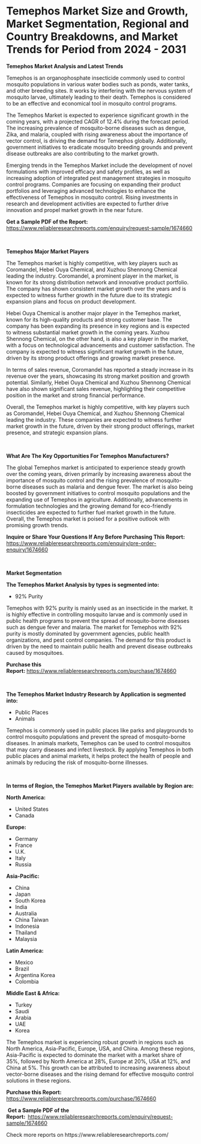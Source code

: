<p><h1>Temephos Market Size and Growth, Market Segmentation, Regional and Country Breakdowns, and Market Trends for Period from 2024 -  2031</h1></p><p><strong>Temephos Market Analysis and Latest Trends</strong></p>
<p><p>Temephos is an organophosphate insecticide commonly used to control mosquito populations in various water bodies such as ponds, water tanks, and other breeding sites. It works by interfering with the nervous system of mosquito larvae, ultimately leading to their death. Temephos is considered to be an effective and economical tool in mosquito control programs.</p><p>The Temephos Market is expected to experience significant growth in the coming years, with a projected CAGR of 12.4% during the forecast period. The increasing prevalence of mosquito-borne diseases such as dengue, Zika, and malaria, coupled with rising awareness about the importance of vector control, is driving the demand for Temephos globally. Additionally, government initiatives to eradicate mosquito breeding grounds and prevent disease outbreaks are also contributing to the market growth.</p><p>Emerging trends in the Temephos Market include the development of novel formulations with improved efficacy and safety profiles, as well as increasing adoption of integrated pest management strategies in mosquito control programs. Companies are focusing on expanding their product portfolios and leveraging advanced technologies to enhance the effectiveness of Temephos in mosquito control. Rising investments in research and development activities are expected to further drive innovation and propel market growth in the near future.</p></p>
<p><strong>Get a Sample PDF of the Report:&nbsp;</strong> <a href="https://www.reliableresearchreports.com/enquiry/request-sample/1674660">https://www.reliableresearchreports.com/enquiry/request-sample/1674660</a></p>
<p>&nbsp;</p>
<p><strong>Temephos Major Market Players</strong></p>
<p><p>The Temephos market is highly competitive, with key players such as Coromandel, Hebei Ouya Chemical, and Xuzhou Shennong Chemical leading the industry. Coromandel, a prominent player in the market, is known for its strong distribution network and innovative product portfolio. The company has shown consistent market growth over the years and is expected to witness further growth in the future due to its strategic expansion plans and focus on product development.</p><p>Hebei Ouya Chemical is another major player in the Temephos market, known for its high-quality products and strong customer base. The company has been expanding its presence in key regions and is expected to witness substantial market growth in the coming years. Xuzhou Shennong Chemical, on the other hand, is also a key player in the market, with a focus on technological advancements and customer satisfaction. The company is expected to witness significant market growth in the future, driven by its strong product offerings and growing market presence.</p><p>In terms of sales revenue, Coromandel has reported a steady increase in its revenue over the years, showcasing its strong market position and growth potential. Similarly, Hebei Ouya Chemical and Xuzhou Shennong Chemical have also shown significant sales revenue, highlighting their competitive position in the market and strong financial performance.</p><p>Overall, the Temephos market is highly competitive, with key players such as Coromandel, Hebei Ouya Chemical, and Xuzhou Shennong Chemical leading the industry. These companies are expected to witness further market growth in the future, driven by their strong product offerings, market presence, and strategic expansion plans.</p></p>
<p>&nbsp;</p>
<p><strong>What Are The Key Opportunities For Temephos Manufacturers?</strong></p>
<p><p>The global Temephos market is anticipated to experience steady growth over the coming years, driven primarily by increasing awareness about the importance of mosquito control and the rising prevalence of mosquito-borne diseases such as malaria and dengue fever. The market is also being boosted by government initiatives to control mosquito populations and the expanding use of Temephos in agriculture. Additionally, advancements in formulation technologies and the growing demand for eco-friendly insecticides are expected to further fuel market growth in the future. Overall, the Temephos market is poised for a positive outlook with promising growth trends.</p></p>
<p><strong>Inquire or Share Your Questions If Any Before Purchasing This Report:</strong> <a href="https://www.reliableresearchreports.com/enquiry/pre-order-enquiry/1674660">https://www.reliableresearchreports.com/enquiry/pre-order-enquiry/1674660</a></p>
<p>&nbsp;</p>
<p><strong>Market Segmentation</strong></p>
<p><strong>The Temephos Market Analysis by types is segmented into:</strong></p>
<p><ul><li>92% Purity</li></ul></p>
<p><p>Temephos with 92% purity is mainly used as an insecticide in the market. It is highly effective in controlling mosquito larvae and is commonly used in public health programs to prevent the spread of mosquito-borne diseases such as dengue fever and malaria. The market for Temephos with 92% purity is mostly dominated by government agencies, public health organizations, and pest control companies. The demand for this product is driven by the need to maintain public health and prevent disease outbreaks caused by mosquitoes.</p></p>
<p><strong>Purchase this Report:&nbsp;</strong><a href="https://www.reliableresearchreports.com/purchase/1674660">https://www.reliableresearchreports.com/purchase/1674660</a></p>
<p>&nbsp;</p>
<p><strong>The Temephos Market Industry Research by Application is segmented into:</strong></p>
<p><ul><li>Public Places</li><li>Animals</li></ul></p>
<p><p>Temephos is commonly used in public places like parks and playgrounds to control mosquito populations and prevent the spread of mosquito-borne diseases. In animals markets, Temephos can be used to control mosquitos that may carry diseases and infect livestock. By applying Temephos in both public places and animal markets, it helps protect the health of people and animals by reducing the risk of mosquito-borne illnesses.</p></p>
<p>&nbsp;</p>
<p><strong>In terms of Region, the Temephos Market Players available by Region are:</strong></p>
<p>
    <p> <strong> North America: </strong>
        <ul>
            <li>United States</li>
            <li>Canada</li>
        </ul>
        </p> 
    <p> <strong> Europe: </strong>
        <ul>
            <li>Germany</li>
            <li>France</li>
            <li>U.K.</li>
            <li>Italy</li>
            <li>Russia</li>
        </ul>
        </p> 
    <p> <strong> Asia-Pacific: </strong>
        <ul>
            <li>China</li>
            <li>Japan</li>
            <li>South Korea</li>
            <li>India</li>
            <li>Australia</li>
            <li>China Taiwan</li>
            <li>Indonesia</li>
            <li>Thailand</li>
            <li>Malaysia</li>
        </ul>
        </p> 
    <p> <strong> Latin America: </strong>
        <ul>
            <li>Mexico</li>
            <li>Brazil</li>
            <li>Argentina Korea</li>
            <li>Colombia</li>
        </ul>
        </p> 
    <p> <strong> Middle East & Africa: </strong>
        <ul>
            <li>Turkey</li>
            <li>Saudi</li>
            <li>Arabia</li>
            <li>UAE</li>
            <li>Korea</li>
        </ul>
    </p>
    </p>
<p><p>The Temephos market is experiencing robust growth in regions such as North America, Asia-Pacific, Europe, USA, and China. Among these regions, Asia-Pacific is expected to dominate the market with a market share of 35%, followed by North America at 28%, Europe at 20%, USA at 12%, and China at 5%. This growth can be attributed to increasing awareness about vector-borne diseases and the rising demand for effective mosquito control solutions in these regions.</p></p>
<p><strong>Purchase this Report: </strong><a href="https://www.reliableresearchreports.com/purchase/1674660">https://www.reliableresearchreports.com/purchase/1674660</a></p>
<p>&nbsp;<strong>Get a Sample PDF of the Report:&nbsp;&nbsp;</strong><a href="https://www.reliableresearchreports.com/enquiry/request-sample/1674660">https://www.reliableresearchreports.com/enquiry/request-sample/1674660</a></p>
<p><strong></strong></p>
<p>Check more reports on https://www.reliableresearchreports.com/</p>